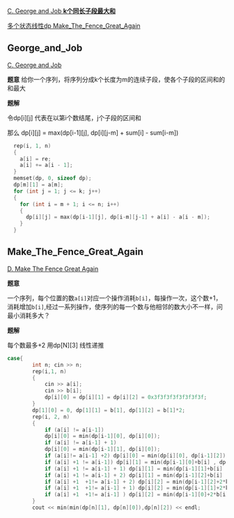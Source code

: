 [C. George and Job **k个同长子段最大和**](#George_and_Job)

[多个状态线性dp  Make_The_Fence_Great_Again](#Make_The_Fence_Great_Again)

## George_and_Job

[C. George and Job](https://codeforces.com/problemset/problem/467/C)

**题意**
给你一个序列，将序列分成k个长度为m的连续子段，使各个子段的区间和的和最大

**题解**

令dp[i][j] 代表在以第i个数结尾，j个子段的区间和

那么 dp[i][j] = max(dp[i-1][j], dp[i][j-m] + sum[i] - sum[i-m])

```c++
  rep(i, 1, n)
  {
    a[i] = re;
    a[i] += a[i - 1];
  }
  memset(dp, 0, sizeof dp);
  dp[m][1] = a[m];  
  for (int j = 1; j <= k; j++)
  {
    for (int i = m + 1; i <= n; i++)
    {
      dp[i][j] = max(dp[i-1][j], dp[i-m][j-1] + a[i] - a[i - m]);
    }
  }
```

## Make_The_Fence_Great_Again

[D. Make The Fence Great Again](https://codeforces.com/problemset/problem/1221/D)

**题意**

一个序列，每个位置的数`a[i]`对应一个操作消耗`b[i]`，每操作一次，这个数+1，消耗增加`b[i]`,经过一系列操作，使序列的每一个数与他相邻的数大小不一样，问最小消耗多大？

**题解**

每个数最多+2
用dp[N][3] 线性递推

```c++
case{
        int n; cin >> n;
        rep(i,1, n)
        {
            cin >> a[i];
            cin >> b[i];
            dp[i][0] = dp[i][1] = dp[i][2] = 0x3f3f3f3f3f3f3f3f;
        }
        dp[1][0] = 0, dp[1][1] = b[1], dp[1][2] = b[1]*2;
        rep(i, 2, n)                        
        {
            if (a[i] != a[i-1])
            dp[i][0] = min(dp[i-1][0], dp[i][0]);
            if (a[i] != a[i-1] + 1)
            dp[i][0] = min(dp[i-1][1], dp[i][0]);
            if (a[i]!= a[i-1] +2) dp[i][0] = min(dp[i][0], dp[i-1][2]);
            if (a[i] +1 != a[i-1]) dp[i][1] = min(dp[i-1][0]+b[i] , dp[i][1]);
            if (a[i] +1 != a[i-1] + 1) dp[i][1] = min(dp[i-1][1]+b[i] , dp[i][1]);
            if (a[i] +1 != a[i-1] + 2) dp[i][1] = min(dp[i-1][2]+b[i] , dp[i][1]);
            if (a[i] +1  +1!= a[i-1] + 2) dp[i][2] = min(dp[i-1][2]+2*b[i] , dp[i][2]);
            if (a[i] +1  +1!= a[i-1] + 1) dp[i][2] = min(dp[i-1][1]+2*b[i] , dp[i][2]);
            if (a[i] +1  +1!= a[i-1] ) dp[i][2] = min(dp[i-1][0]+2*b[i] , dp[i][2]);
        }
        cout << min(min(dp[n][1], dp[n][0]),dp[n][2]) << endl;
```
